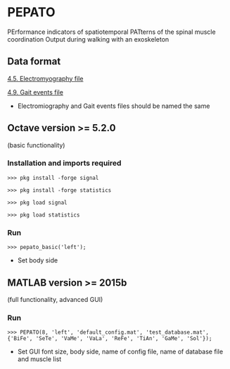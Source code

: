 # PEPATO
PErformance indicators of spatiotemporal PATterns of the spinal muscle coordination Output during walking with an exoskeleton


## Data format

[4.5. Electromyography file](https://github.com/aremazeilles/eurobench_documentation/blob/master/data_format.adoc#45-electromyography-file)

[4.9. Gait events file](https://github.com/aremazeilles/eurobench_documentation/blob/master/data_format.adoc#49-gait-events-file)

- Electromiography and Gait events files should be named the same


## Octave version >= 5.2.0
(basic functionality)
### Installation and imports required
`>>> pkg install -forge signal`

`>>> pkg install -forge statistics`

`>>> pkg load signal`

`>>> pkg load statistics`
### Run
`>>> pepato_basic('left');` 
- Set body side


## MATLAB version >= 2015b
(full functionality, advanced GUI)
### Run
`>>> PEPATO(8, 'left', 'default_config.mat', 'test_database.mat', {'BiFe', 'SeTe', 'VaMe', 'VaLa', 'ReFe', 'TiAn', 'GaMe', 'Sol'});` 
- Set GUI font size, body side, name of config file, name of database file and muscle list